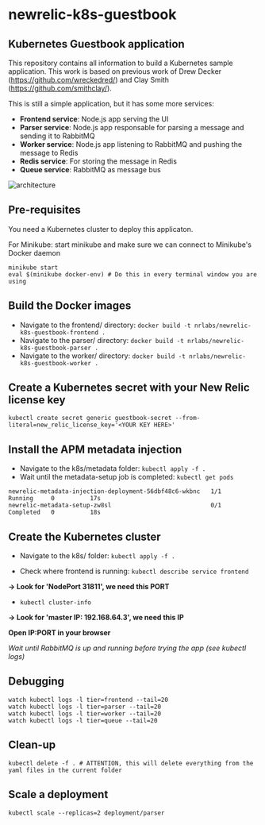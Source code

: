 # newrelic-k8s-guestbook
## Kubernetes Guestbook application
This repository contains all information to build a Kubernetes sample application. This work is based on previous work of Drew Decker (https://github.com/wreckedred/) and Clay Smith (https://github.com/smithclay/).

This is still a simple application, but it has some more services:
* **Frontend service**: Node.js app serving the UI
* **Parser service**: Node.js app responsable for parsing a message and sending it to RabbitMQ
* **Worker service**: Node.js app listening to RabbitMQ and pushing the message to Redis
* **Redis service**: For storing the message in Redis
* **Queue service**: RabbitMQ as message bus

![architecture](https://user-images.githubusercontent.com/45029322/53344050-00f8a300-3912-11e9-9b9f-d4ea0bdbc49e.png)

## Pre-requisites
You need a Kubernetes cluster to deploy this applicaton.

For Minikube: start minikube and make sure we can connect to Minikube's Docker daemon
```
minikube start
eval $(minikube docker-env) # Do this in every terminal window you are using
```

## Build the Docker images
* Navigate to the frontend/ directory:
`docker build -t nrlabs/newrelic-k8s-guestbook-frontend .`
* Navigate to the parser/ directory:
`docker build -t nrlabs/newrelic-k8s-guestbook-parser .`
* Navigate to the worker/ directory:
`docker build -t nrlabs/newrelic-k8s-guestbook-worker .`

## Create a Kubernetes secret with your New Relic license key
`kubectl create secret generic guestbook-secret --from-literal=new_relic_license_key='<YOUR KEY HERE>'`

## Install the APM metadata injection
* Navigate to the k8s/metadata folder: `kubectl apply -f .`
* Wait until the metadata-setup job is completed: `kubectl get pods`
```
newrelic-metadata-injection-deployment-56dbf48c6-wkbnc   1/1     Running     0          17s
newrelic-metadata-setup-zw8sl                            0/1     Completed   0          18s
```

## Create the Kubernetes cluster
* Navigate to the k8s/ folder: `kubectl apply -f .`

* Check where frontend is running: `kubectl describe service frontend`

**-> Look for 'NodePort 31811', we need this PORT**

* `kubectl cluster-info`

**-> Look for 'master IP: 192.168.64.3', we need this IP**

**Open IP:PORT in your browser**

*Wait until RabbitMQ is up and running before trying the app (see kubectl logs)*

## Debugging
```
watch kubectl logs -l tier=frontend --tail=20
watch kubectl logs -l tier=parser --tail=20
watch kubectl logs -l tier=worker --tail=20
watch kubectl logs -l tier=queue --tail=20
```

## Clean-up
`kubectl delete -f . # ATTENTION, this will delete everything from the yaml files in the current folder`

## Scale a deployment
`kubectl scale --replicas=2 deployment/parser`